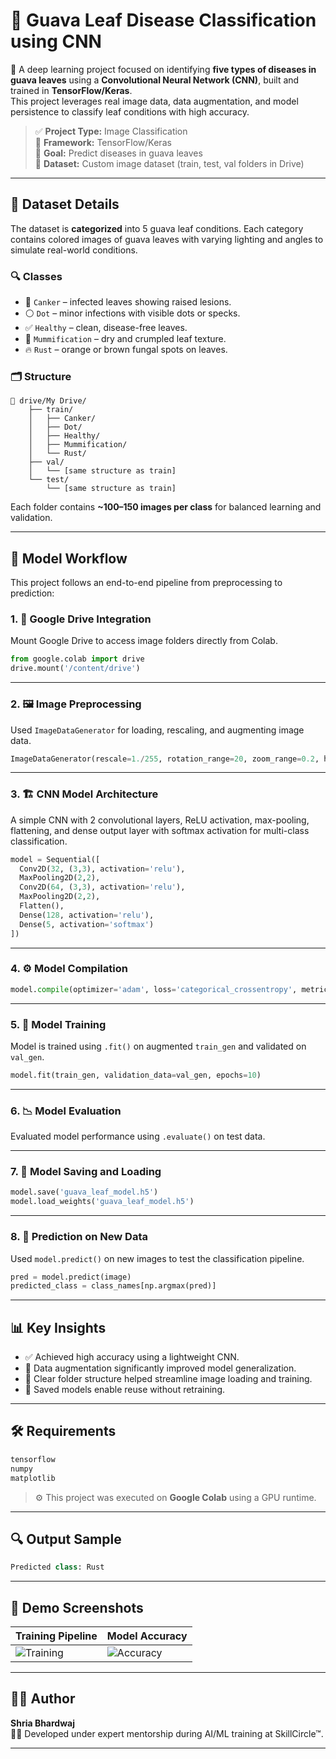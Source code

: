 # 🍃 Guava Leaf Disease Classification using CNN

🚀 A deep learning project focused on identifying **five types of diseases in guava leaves** using a **Convolutional Neural Network (CNN)**, built and trained in **TensorFlow/Keras**.  
This project leverages real image data, data augmentation, and model persistence to classify leaf conditions with high accuracy.

> ✅ **Project Type:** Image Classification  
> 📍 **Framework:** TensorFlow/Keras  
> 🎯 **Goal:** Predict diseases in guava leaves  
> 📁 **Dataset:** Custom image dataset (train, test, val folders in Drive)

---

## 📂 Dataset Details

The dataset is **categorized** into 5 guava leaf conditions. Each category contains colored images of guava leaves with varying lighting and angles to simulate real-world conditions.

### 🔍 Classes

- 🌿 `Canker` – infected leaves showing raised lesions.
- ⚪ `Dot` – minor infections with visible dots or specks.
- ✅ `Healthy` – clean, disease-free leaves.
- 🍂 `Mummification` – dry and crumpled leaf texture.
- 🔥 `Rust` – orange or brown fungal spots on leaves.

### 🗂️ Structure

```
📁 drive/My Drive/
    ├── train/
    │   ├── Canker/
    │   ├── Dot/
    │   ├── Healthy/
    │   ├── Mummification/
    │   └── Rust/
    ├── val/
    │   └── [same structure as train]
    └── test/
        └── [same structure as train]
```

Each folder contains **~100–150 images per class** for balanced learning and validation.

---

## 🧠 Model Workflow

This project follows an end-to-end pipeline from preprocessing to prediction:

### 1. 🔗 Google Drive Integration

Mount Google Drive to access image folders directly from Colab.

```python
from google.colab import drive
drive.mount('/content/drive')
```

---

### 2. 🖼️ Image Preprocessing

Used `ImageDataGenerator` for loading, rescaling, and augmenting image data.

```python
ImageDataGenerator(rescale=1./255, rotation_range=20, zoom_range=0.2, horizontal_flip=True)
```

---

### 3. 🏗️ CNN Model Architecture

A simple CNN with 2 convolutional layers, ReLU activation, max-pooling, flattening, and dense output layer with softmax activation for multi-class classification.

```python
model = Sequential([
  Conv2D(32, (3,3), activation='relu'),
  MaxPooling2D(2,2),
  Conv2D(64, (3,3), activation='relu'),
  MaxPooling2D(2,2),
  Flatten(),
  Dense(128, activation='relu'),
  Dense(5, activation='softmax')
])
```

---

### 4. ⚙️ Model Compilation

```python
model.compile(optimizer='adam', loss='categorical_crossentropy', metrics=['accuracy'])
```

---

### 5. 🧬 Model Training

Model is trained using `.fit()` on augmented `train_gen` and validated on `val_gen`.

```python
model.fit(train_gen, validation_data=val_gen, epochs=10)
```

---

### 6. 📉 Model Evaluation

Evaluated model performance using `.evaluate()` on test data.

---

### 7. 💾 Model Saving and Loading

```python
model.save('guava_leaf_model.h5')
model.load_weights('guava_leaf_model.h5')
```

---

### 8. 🧪 Prediction on New Data

Used `model.predict()` on new images to test the classification pipeline.

```python
pred = model.predict(image)
predicted_class = class_names[np.argmax(pred)]
```

---

## 📊 Key Insights

- ✅ Achieved high accuracy using a lightweight CNN.
- 🔁 Data augmentation significantly improved model generalization.
- 🧹 Clear folder structure helped streamline image loading and training.
- 💾 Saved models enable reuse without retraining.

---

## 🛠️ Requirements

```bash
tensorflow
numpy
matplotlib
```

> ⚙️ This project was executed on **Google Colab** using a GPU runtime.

---

## 🔍 Output Sample

```python
Predicted class: Rust
```

---

## 📸 Demo Screenshots

| Training Pipeline | Model Accuracy |
|-------------------|----------------|
| ![Training](screenshots/training_sample.png) | ![Accuracy](screenshots/accuracy_plot.png) |

---

## 🙋‍♀️ Author

**Shria Bhardwaj**  
👩‍💻 Developed under expert mentorship during AI/ML training at SkillCircle™.

---
